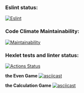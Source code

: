 ### Eslint status:
[![Eslint](https://github.com/VildankKhabibov/frontend-project-lvl1/actions/workflows/eslint-check.yml/badge.svg?event=push)](https://github.com/VildankKhabibov/frontend-project-lvl1/actions/workflows/eslint-check.yml)

### Code Climate Maintainability:
[![Maintainability](https://api.codeclimate.com/v1/badges/62c090e3c7afc63ace58/maintainability)](https://codeclimate.com/github/VildankKhabibov/frontend-project-lvl1/maintainability)

### Hexlet tests and linter status:
[![Actions Status](https://github.com/VildankKhabibov/frontend-project-lvl1/workflows/hexlet-check/badge.svg)](https://github.com/VildankKhabibov/frontend-project-lvl1/actions)

**the Even Game**
[![asciicast](https://asciinema.org/a/YbfDdVuZRM12qyhAieZ05Gsou.svg)](https://asciinema.org/a/YbfDdVuZRM12qyhAieZ05Gsou)

**the Calculation Game**
[![asciicast](https://asciinema.org/a/oyPYEQEZyDLD0DgpGERiEBPrP.svg)](https://asciinema.org/a/oyPYEQEZyDLD0DgpGERiEBPrP)